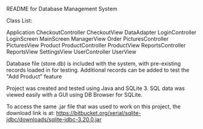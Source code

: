 README for Database Management System

Class List:

Application
CheckoutController
CheckoutView
DataAdapter
LoginController
LoginScreen
MainScreen
ManagerView
Order
PicturesController
PicturesView
Product
ProductController
ProductView
ReportsController
ReportsView
SettingsView
UserController
UserView

Database file (store.db) is included with the system, with pre-existing records loaded in for testing. Additional records can be added to test the "Add Product" feature

Project was created and tested using Java and SQLite 3. SQL data was viewed easily with a GUI using DB Browser for SQLite.

To access the same .jar file that was used to work on this project, the download link is at: https://bitbucket.org/xerial/sqlite-jdbc/downloads/sqlite-jdbc-3.20.0.jar
